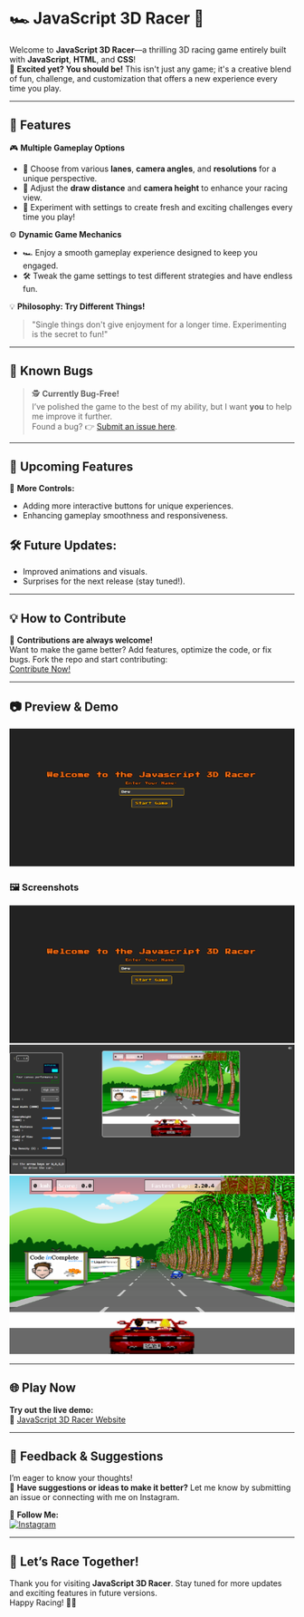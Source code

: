 # 🏎️ **JavaScript 3D Racer** 🏁  

Welcome to **JavaScript 3D Racer**—a thrilling 3D racing game entirely built with **JavaScript**, **HTML**, and **CSS**!  
🚗 **Excited yet? You should be!** This isn't just any game; it's a creative blend of fun, challenge, and customization that offers a new experience every time you play.  

---

## 🌟 **Features**  

🎮 **Multiple Gameplay Options**  
- 🚦 Choose from various **lanes**, **camera angles**, and **resolutions** for a unique perspective.  
- 🌄 Adjust the **draw distance** and **camera height** to enhance your racing view.  
- 🔄 Experiment with settings to create fresh and exciting challenges every time you play!  

⚙️ **Dynamic Game Mechanics**  
- 🏎️ Enjoy a smooth gameplay experience designed to keep you engaged.  
- 🛠️ Tweak the game settings to test different strategies and have endless fun.  

💡 **Philosophy: Try Different Things!**  
> "Single things don't give enjoyment for a longer time. Experimenting is the secret to fun!"  

---

## 🐞 **Known Bugs**  

> 🕵️ **Currently Bug-Free!**  
I’ve polished the game to the best of my ability, but I want **you** to help me improve it further.  
Found a bug? 👉 [Submit an issue here](https://github.com/Diptanu761/Javascript-3D-Racer/issues).  

---

## 🚀 **Upcoming Features**  

🔧 **More Controls:**  
- Adding more interactive buttons for unique experiences.  
- Enhancing gameplay smoothness and responsiveness.  

## 🛠️ **Future Updates:** 

- Improved animations and visuals.  
- Surprises for the next release (stay tuned!).  

---

## 💡 **How to Contribute**  

🤝 **Contributions are always welcome!**  
Want to make the game better? Add features, optimize the code, or fix bugs. Fork the repo and start contributing:  
[Contribute Now!](https://github.com/Diptanu761/Javascript-3D-Racer)  

---


## 📷 **Preview & Demo**  

[![Watch the Gameplay](screenshot1.png)](https://drive.google.com/file/d/15epflBJJb9CcqddqH2Qd3drTsTsNu-Ny/view?usp=sharing)   

### 🖼️ **Screenshots**  
![Game Screenshot 1](screenshot1.png)  
![Game Screenshot 2](screenshot2.png) 
![Game Screenshot 3](screenshot3.png)

---

## 🌐 **Play Now**  

**Try out the live demo:**  
🔗 [JavaScript 3D Racer Website](https://diptanu761.github.io/Javascript-3D-Racer)  

---

## 📢 **Feedback & Suggestions**  

I’m eager to know your thoughts!  
💬 **Have suggestions or ideas to make it better?** Let me know by submitting an issue or connecting with me on Instagram.  

📲 **Follow Me:**  
[![Instagram](https://img.shields.io/badge/Instagram-iamdev7601-%23E4405F?logo=instagram&logoColor=white)](https://www.instagram.com/iamdev7601)  

---

## 🏁 **Let’s Race Together!**  

Thank you for visiting **JavaScript 3D Racer**. Stay tuned for more updates and exciting features in future versions.  
Happy Racing! 🚗💨 
